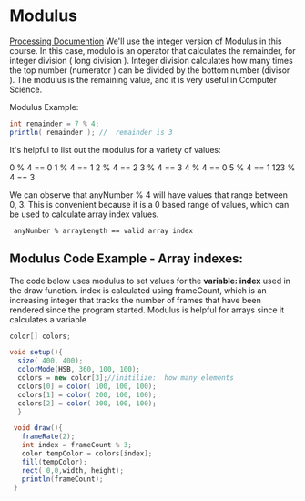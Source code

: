 # Modulus

[Processing Documention](https://processing.org/reference/modulo.html) We'll use the integer version of Modulus in this course. In this case, modulo is an operator that calculates the remainder, for integer division \( long division \). Integer division calculates how many times the top number \(numerator \) can be divided by the bottom number \(divisor \). The modulus is the remaining value, and it is very useful in Computer Science.

Modulus Example:

```java
int remainder = 7 % 4;
println( remainder ); //  remainder is 3
```

It's helpful to list out the modulus for a variety of values:

0 % 4 == 0 1 % 4 == 1 2 % 4 == 2 3 % 4 == 3 4 % 4 == 0 5 % 4 == 1 123 % 4 == 3

We can observe that anyNumber % 4 will have values that range between 0, 3. This is convenient because it is a 0 based range of values, which can be used to calculate array index values.

```text
 anyNumber % arrayLength == valid array index   
```

## Modulus Code Example - Array indexes:

The code below uses modulus to set values for the **variable: index** used in the draw function. index is calculated using frameCount, which is an increasing integer that tracks the number of frames that have been rendered since the program started. Modulus is helpful for arrays since it calculates a variable

```java
color[] colors;

void setup(){
  size( 400, 400);
  colorMode(HSB, 360, 100, 100);
  colors = new color[3];//initilize:  how many elements
  colors[0] = color( 100, 100, 100);
  colors[1] = color( 200, 100, 100);
  colors[2] = color( 300, 100, 100);
  }

 void draw(){
   frameRate(2);
   int index = frameCount % 3;
   color tempColor = colors[index];
   fill(tempColor);
   rect( 0,0,width, height);
   println(frameCount);
 }
```


